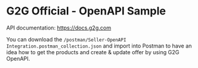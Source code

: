 # G2G Official - OpenAPI Sample

API documentation: https://docs.g2g.com

You can download the `/postman/Seller-OpenAPI Integration.postman_collection.json` and import into Postman to have an idea how to get the products and create & update offer by using G2G OpenAPI.